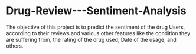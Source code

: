 # Drug-Review---Sentiment-Analysis
The objective of this project is to predict the sentiment of the drug Users, according to their reviews and various other features like the condition they are suffering from, the rating of the drug used, Date of the usage, and others.
